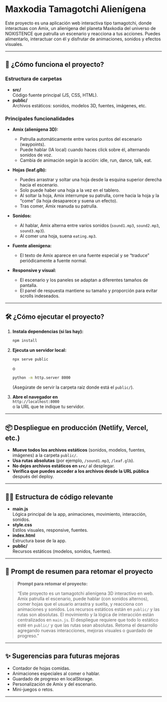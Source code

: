 # Maxkodia Tamagotchi Alienígena

Este proyecto es una aplicación web interactiva tipo tamagotchi, donde interactuas con Amix, un alienígena del planeta Maxkodia del universo de NOXISTENCE que patrulla un escenario y reacciona a tus acciones. Puedes alimentarlo, interactuar con él y disfrutar de animaciones, sonidos y efectos visuales.

---

## 🚀 ¿Cómo funciona el proyecto?

### Estructura de carpetas

- **src/**  
  Código fuente principal (JS, CSS, HTML).
- **public/**  
  Archivos estáticos: sonidos, modelos 3D, fuentes, imágenes, etc.

### Principales funcionalidades

- **Amix (alienígena 3D):**
  - Patrulla automáticamente entre varios puntos del escenario (waypoints).
  - Puede hablar (IA local) cuando haces click sobre él, alternando sonidos de voz.
  - Cambia de animación según la acción: idle, run, dance, talk, eat.

- **Hojas (leaf.glb):**
  - Puedes arrastrar y soltar una hoja desde la esquina superior derecha hacia el escenario.
  - Solo puede haber una hoja a la vez en el tablero.
  - Al soltar la hoja, Amix interrumpe su patrulla, corre hacia la hoja y la “come” (la hoja desaparece y suena un efecto).
  - Tras comer, Amix reanuda su patrulla.

- **Sonidos:**
  - Al hablar, Amix alterna entre varios sonidos (`sound1.mp3`, `sound2.mp3`, `sound3.mp3`).
  - Al comer una hoja, suena `eating.mp3`.

- **Fuente alienígena:**
  - El texto de Amix aparece en una fuente especial y se “traduce” periódicamente a fuente normal.

- **Responsive y visual:**
  - El escenario y los paneles se adaptan a diferentes tamaños de pantalla.
  - El panel de respuesta mantiene su tamaño y proporción para evitar scrolls indeseados.

---

## 🛠️ ¿Cómo ejecutar el proyecto?

1. **Instala dependencias (si las hay):**
   ```bash
   npm install
   ```
2. **Ejecuta un servidor local:**
   ```bash
   npx serve public
   ```
   o
   ```bash
   python -m http.server 8000
   ```
   (Asegúrate de servir la carpeta raíz donde está el `public/`).

3. **Abre el navegador en**  
   `http://localhost:8000`  
   o la URL que te indique tu servidor.

---

## 📦 Despliegue en producción (Netlify, Vercel, etc.)

- **Mueve todos los archivos estáticos** (sonidos, modelos, fuentes, imágenes) a la carpeta `public/`.
- **Usa rutas absolutas** (por ejemplo, `/sound1.mp3`, `/leaf.glb`).
- **No dejes archivos estáticos en `src/`** al desplegar.
- **Verifica que puedes acceder a los archivos desde la URL pública** después del deploy.

---

## 🧑‍💻 Estructura de código relevante

- **main.js**  
  Lógica principal de la app, animaciones, movimiento, interacción, sonidos.
- **style.css**  
  Estilos visuales, responsive, fuentes.
- **index.html**  
  Estructura base de la app.
- **public/**  
  Recursos estáticos (modelos, sonidos, fuentes).

---

## 📝 Prompt de resumen para retomar el proyecto

> **Prompt para retomar el proyecto:**
>
> “Este proyecto es un tamagotchi alienígena 3D interactivo en web. Amix patrulla el escenario, puede hablar (con sonidos alternos), comer hojas que el usuario arrastra y suelta, y reacciona con animaciones y sonidos. Los recursos estáticos están en `public/` y las rutas son absolutas. El movimiento y la lógica de interacción están centralizados en `main.js`. El despliegue requiere que todo lo estático esté en `public/` y que las rutas sean absolutas. Retoma el desarrollo agregando nuevas interacciones, mejoras visuales o guardado de progreso.”

---

## ✨ Sugerencias para futuras mejoras

- Contador de hojas comidas.
- Animaciones especiales al comer o hablar.
- Guardado de progreso en localStorage.
- Personalización de Amix y del escenario.
- Mini-juegos o retos.

---
